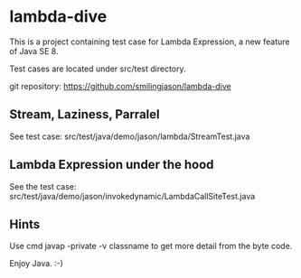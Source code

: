 lambda-dive
===========

This is a project containing test case for Lambda Expression, a new feature of Java SE 8.

Test cases are located under src/test directory.

git repository:  https://github.com/smilingjason/lambda-dive


Stream, Laziness, Parralel 
--------------------------
See test case: src/test/java/demo/jason/lambda/StreamTest.java

Lambda Expression under the hood
--------------------------------
See the test case: src/test/java/demo/jason/invokedynamic/LambdaCallSiteTest.java

Hints
------
Use cmd javap -private -v classname to get more detail from the byte code.

Enjoy Java. :-)
